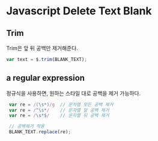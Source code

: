 # Javascript Delete Text Blank

## Trim
Trim은 앞 뒤 공백만 제거해준다.

```js
var text = $.trim(BLANK_TEXT);
```

## a regular expression
정규식을 사용하면, 원하는 스타일 대로 공백을 제거 가능하다.

```js
 var re = /(\s*)/g  // 문자열 모든 공백 제거
 var re = /^\s*/    // 문자열 앞 공백 제거
 var re = /\s*$/    // 문자열 뒤 공백 제거

 // 공백제거 적용
 BLANK_TEXT.replace(re);
```

